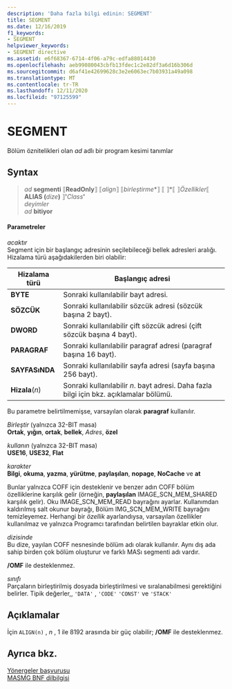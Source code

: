 ```yaml
---
description: 'Daha fazla bilgi edinin: SEGMENT'
title: SEGMENT
ms.date: 12/16/2019
f1_keywords:
- SEGMENT
helpviewer_keywords:
- SEGMENT directive
ms.assetid: e6f68367-6714-4f06-a79c-edfa88014430
ms.openlocfilehash: aeb99080043cbfb13fdec1c2e82df3a6d16b306d
ms.sourcegitcommit: d6af41e42699628c3e2e6063ec7b03931a49a098
ms.translationtype: MT
ms.contentlocale: tr-TR
ms.lasthandoff: 12/11/2020
ms.locfileid: "97125599"
---
```

# <a name="segment"></a>SEGMENT

Bölüm öznitelikleri olan *ad* adlı bir program kesimi tanımlar

## <a name="syntax"></a>Syntax

> *ad* **segmenti** ⟦**ReadOnly**⟧ ⟦*align*⟧ ⟦*birleştirme**⟧ ⟦ ⟧*⟦ ⟧*Özellikler*⟦ **ALIAS (**_dize_**)** ⟧__'__*Class*__'__ \
> *deyimler*\
> *ad* **bitiyor**

#### <a name="parameters"></a>Parametreler

*acaktır*\
Segment için bir başlangıç adresinin seçilebileceği bellek adresleri aralığı. Hizalama türü aşağıdakilerden biri olabilir:

|Hizalama türü|Başlangıç adresi|
|----------------|----------------------|
|**BYTE**|Sonraki kullanılabilir bayt adresi.|
|**SÖZCÜK**|Sonraki kullanılabilir sözcük adresi (sözcük başına 2 bayt).|
|**DWORD**|Sonraki kullanılabilir çift sözcük adresi (çift sözcük başına 4 bayt).|
|**PARAGRAF**|Sonraki kullanılabilir paragraf adresi (paragraf başına 16 bayt).|
|**SAYFASıNDA**|Sonraki kullanılabilir sayfa adresi (sayfa başına 256 bayt).|
|**Hizala**(*n*)|Sonraki kullanılabilir *n*. bayt adresi. Daha fazla bilgi için bkz. açıklamalar bölümü.|

Bu parametre belirtilmemişse, varsayılan olarak **paragraf** kullanılır.

*Birleştir* (yalnızca 32-BIT masa) \
**Ortak**, **yığın**, **ortak**, **bellek**, <em>Adres</em>, **özel**

*kullanın* (yalnızca 32-BIT masa) \
**USE16**, **USE32**, **Flat**

*karakter*\
**Bilgi**, **okuma**, **yazma**, **yürütme**, **paylaşılan**, **nopage**, **NoCache** ve **at**

Bunlar yalnızca COFF için desteklenir ve benzer adın COFF bölüm özelliklerine karşılık gelir (örneğin, **paylaşılan** IMAGE_SCN_MEM_SHARED karşılık gelir). Oku IMAGE_SCN_MEM_READ bayrağını ayarlar. Kullanımdan kaldırılmış salt okunur bayrağı, Bölüm IMG_SCN_MEM_WRITE bayrağını temizleyemez. Herhangi bir *özellik* ayarlandıysa, varsayılan özellikler kullanılmaz ve yalnızca Programcı tarafından belirtilen bayraklar etkin olur.

_dizisinde_\
Bu dize, yayılan COFF nesnesinde bölüm adı olarak kullanılır.  Aynı dış ada sahip birden çok bölüm oluşturur ve farklı MASı segmenti adı vardır.

**/OMF** ile desteklenmez.

*sınıfı*\
Parçaların birleştirilmiş dosyada birleştirilmesi ve sıralanabilmesi gerektiğini belirler. Tipik değerler,, `'DATA'` , `'CODE'` `'CONST'` ve `'STACK'`

## <a name="remarks"></a>Açıklamalar

İçin `ALIGN(n)` , *n* , 1 ile 8192 arasında bir güç olabilir; **/OMF** ile desteklenmez.

## <a name="see-also"></a>Ayrıca bkz.

[Yönergeler başvurusu](directives-reference.md)\
[MASMG BNF dilbilgisi](masm-bnf-grammar.md)
